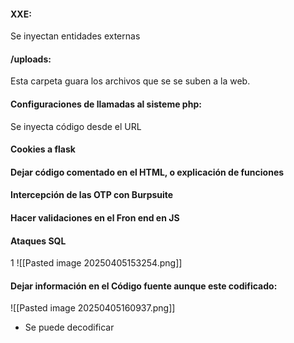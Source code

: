 #### XXE:
Se inyectan entidades externas 

#### /uploads:
Esta carpeta guara los archivos que se se suben a la web.


#### Configuraciones de llamadas al sisteme php:
Se inyecta código desde el URL


#### Cookies a flask        


#### Dejar código comentado en el HTML, o explicación de funciones


#### Intercepción de las OTP con Burpsuite



#### Hacer validaciones en el Fron end en JS



#### Ataques SQL
1
![[Pasted image 20250405153254.png]]



#### Dejar información en el Código fuente aunque este codificado:
![[Pasted image 20250405160937.png]] 
- Se puede decodificar